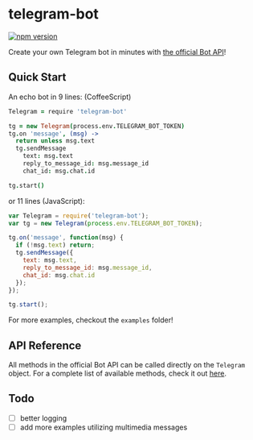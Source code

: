 telegram-bot
============

[![npm version](https://badge.fury.io/js/telegram-bot.svg)](http://badge.fury.io/js/telegram-bot)

Create your own Telegram bot in minutes with [the official Bot API][api]!

Quick Start
-----------

An echo bot in 9 lines: (CoffeeScript)

```coffeescript
Telegram = require 'telegram-bot'

tg = new Telegram(process.env.TELEGRAM_BOT_TOKEN)
tg.on 'message', (msg) ->
  return unless msg.text
  tg.sendMessage
    text: msg.text
    reply_to_message_id: msg.message_id
    chat_id: msg.chat.id

tg.start()
```

or 11 lines (JavaScript):

```javascript
var Telegram = require('telegram-bot');
var tg = new Telegram(process.env.TELEGRAM_BOT_TOKEN);

tg.on('message', function(msg) {
  if (!msg.text) return;
  tg.sendMessage({
    text: msg.text,
    reply_to_message_id: msg.message_id,
    chat_id: msg.chat.id
  });
});

tg.start();
```

For more examples, checkout the `examples` folder!

API Reference
-------------
All methods in the official Bot API can be called directly on the `Telegram` object. For a complete list of available methods, check it out [here][manual].

 [api]: https://core.telegram.org/bots
 [manual]: https://core.telegram.org/bots/api

Todo
----
* [ ] better logging
* [ ] add more examples utilizing multimedia messages
